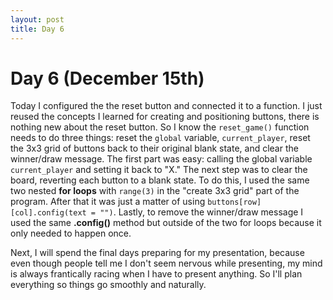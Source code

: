 ```yaml
---
layout: post
title: Day 6
--- 
```


# Day 6 (December 15th)

  Today I configured the the reset button and connected it to a function. I just reused the concepts I learned for creating and positioning buttons, there is nothing new about the reset button. So I know the `reset_game()` function needs to do three things: reset the `global` variable, `current_player`, reset the 3x3 grid of buttons back to their original blank state, and clear the winner/draw message. The first part was easy: calling the global variable `current_player` and setting it back to "X." The next step was to clear the board, reverting each button to a blank state. To do this, I used the same two nested **for loops** with `range(3)` in the "create 3x3 grid" part of the program. After that it was just a matter of using `buttons[row][col].config(text = "")`. Lastly, to remove the winner/draw message I used the same **.config()** method but outside of the two for loops because it only needed to happen once. 
  
  Next, I will spend the final days preparing for my presentation, because even though people tell me I don't seem nervous while presenting, my mind is always frantically racing when I have to present anything. So I'll plan everything so things go smoothly and naturally. 
